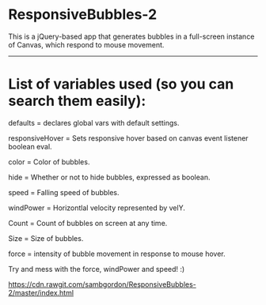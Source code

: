 # ResponsiveBubbles-2
This is a jQuery-based app that generates bubbles in a full-screen instance of Canvas, which respond to mouse movement.

__________


# List of variables used (so you can search them easily):
defaults = declares global vars with default settings.

responsiveHover = Sets responsive hover based on canvas event listener boolean eval.

color = Color of bubbles.

hide = Whether or not to hide bubbles, expressed as boolean.

speed = Falling speed of bubbles.

windPower = Horizontlal velocity represented by velY.

Count = Count of bubbles on screen at any time.

Size = Size of bubbles.

force = intensity of bubble movement in response to mouse hover.

Try and mess with the force, windPower and speed! :)

https://cdn.rawgit.com/sambgordon/ResponsiveBubbles-2/master/index.html
